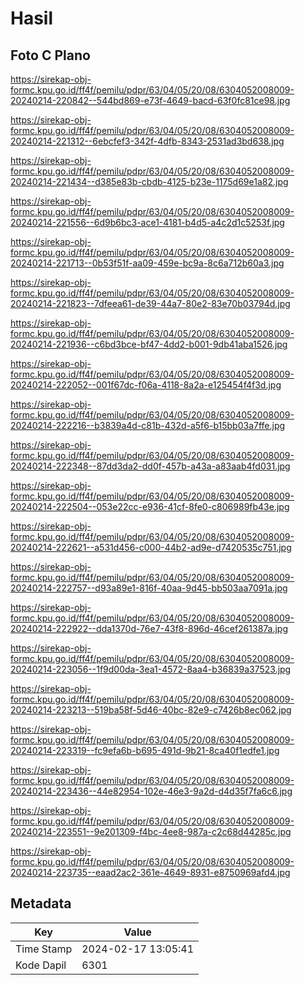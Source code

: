 # Hasil

## Foto C Plano

https://sirekap-obj-formc.kpu.go.id/ff4f/pemilu/pdpr/63/04/05/20/08/6304052008009-20240214-220842--544bd869-e73f-4649-bacd-63f0fc81ce98.jpg

https://sirekap-obj-formc.kpu.go.id/ff4f/pemilu/pdpr/63/04/05/20/08/6304052008009-20240214-221312--6ebcfef3-342f-4dfb-8343-2531ad3bd638.jpg

https://sirekap-obj-formc.kpu.go.id/ff4f/pemilu/pdpr/63/04/05/20/08/6304052008009-20240214-221434--d385e83b-cbdb-4125-b23e-1175d69e1a82.jpg

https://sirekap-obj-formc.kpu.go.id/ff4f/pemilu/pdpr/63/04/05/20/08/6304052008009-20240214-221556--6d9b6bc3-ace1-4181-b4d5-a4c2d1c5253f.jpg

https://sirekap-obj-formc.kpu.go.id/ff4f/pemilu/pdpr/63/04/05/20/08/6304052008009-20240214-221713--0b53f51f-aa09-459e-bc9a-8c6a712b60a3.jpg

https://sirekap-obj-formc.kpu.go.id/ff4f/pemilu/pdpr/63/04/05/20/08/6304052008009-20240214-221823--7dfeea61-de39-44a7-80e2-83e70b03794d.jpg

https://sirekap-obj-formc.kpu.go.id/ff4f/pemilu/pdpr/63/04/05/20/08/6304052008009-20240214-221936--c6bd3bce-bf47-4dd2-b001-9db41aba1526.jpg

https://sirekap-obj-formc.kpu.go.id/ff4f/pemilu/pdpr/63/04/05/20/08/6304052008009-20240214-222052--001f67dc-f06a-4118-8a2a-e125454f4f3d.jpg

https://sirekap-obj-formc.kpu.go.id/ff4f/pemilu/pdpr/63/04/05/20/08/6304052008009-20240214-222216--b3839a4d-c81b-432d-a5f6-b15bb03a7ffe.jpg

https://sirekap-obj-formc.kpu.go.id/ff4f/pemilu/pdpr/63/04/05/20/08/6304052008009-20240214-222348--87dd3da2-dd0f-457b-a43a-a83aab4fd031.jpg

https://sirekap-obj-formc.kpu.go.id/ff4f/pemilu/pdpr/63/04/05/20/08/6304052008009-20240214-222504--053e22cc-e936-41cf-8fe0-c806989fb43e.jpg

https://sirekap-obj-formc.kpu.go.id/ff4f/pemilu/pdpr/63/04/05/20/08/6304052008009-20240214-222621--a531d456-c000-44b2-ad9e-d7420535c751.jpg

https://sirekap-obj-formc.kpu.go.id/ff4f/pemilu/pdpr/63/04/05/20/08/6304052008009-20240214-222757--d93a89e1-816f-40aa-9d45-bb503aa7091a.jpg

https://sirekap-obj-formc.kpu.go.id/ff4f/pemilu/pdpr/63/04/05/20/08/6304052008009-20240214-222922--dda1370d-76e7-43f8-896d-46cef261387a.jpg

https://sirekap-obj-formc.kpu.go.id/ff4f/pemilu/pdpr/63/04/05/20/08/6304052008009-20240214-223056--1f9d00da-3ea1-4572-8aa4-b36839a37523.jpg

https://sirekap-obj-formc.kpu.go.id/ff4f/pemilu/pdpr/63/04/05/20/08/6304052008009-20240214-223213--519ba58f-5d46-40bc-82e9-c7426b8ec062.jpg

https://sirekap-obj-formc.kpu.go.id/ff4f/pemilu/pdpr/63/04/05/20/08/6304052008009-20240214-223319--fc9efa6b-b695-491d-9b21-8ca40f1edfe1.jpg

https://sirekap-obj-formc.kpu.go.id/ff4f/pemilu/pdpr/63/04/05/20/08/6304052008009-20240214-223436--44e82954-102e-46e3-9a2d-d4d35f7fa6c6.jpg

https://sirekap-obj-formc.kpu.go.id/ff4f/pemilu/pdpr/63/04/05/20/08/6304052008009-20240214-223551--9e201309-f4bc-4ee8-987a-c2c68d44285c.jpg

https://sirekap-obj-formc.kpu.go.id/ff4f/pemilu/pdpr/63/04/05/20/08/6304052008009-20240214-223735--eaad2ac2-361e-4649-8931-e8750969afd4.jpg


## Metadata

| Key        | Value               |
| ---------- | ------------------- |
| Time Stamp | 2024-02-17 13:05:41 |
| Kode Dapil | 6301                |



